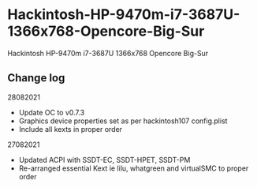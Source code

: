 # Hackintosh-HP-9470m-i7-3687U-1366x768-Opencore-Big-Sur
Hackintosh HP-9470m i7-3687U 1366x768 Opencore Big-Sur

Change log
----------
28082021
- Update OC to v0.7.3
- Graphics device properties set as per hackintosh107 config.plist
- Include all kexts in proper order

27082021
- Updated ACPI with SSDT-EC, SSDT-HPET, SSDT-PM
- Re-arranged essential Kext ie lilu, whatgreen and virtualSMC to proper order